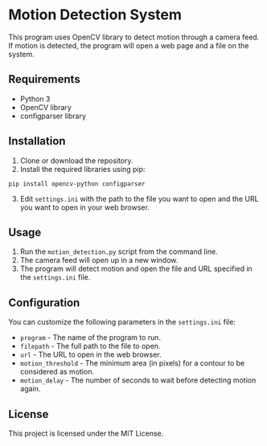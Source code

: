 # Motion Detection System

This program uses OpenCV library to detect motion through a camera feed. If motion is detected, the program will open a web page and a file on the system.


## Requirements

* Python 3
* OpenCV library
* configparser library

## Installation

1. Clone or download the repository.
2. Install the required libraries using pip: 

```pip install opencv-python configparser```

3. Edit `settings.ini` with the path to the file you want to open and the URL you want to open in your web browser.


## Usage

1. Run the `motion_detection.py` script from the command line.
2. The camera feed will open up in a new window.
3. The program will detect motion and open the file and URL specified in the `settings.ini` file.


## Configuration

You can customize the following parameters in the `settings.ini` file:

* `program` - The name of the program to run.
* `filepath` - The full path to the file to open.
* `url` - The URL to open in the web browser.
* `motion_threshold` - The minimum area (in pixels) for a contour to be considered as motion.
* `motion_delay` - The number of seconds to wait before detecting motion again.


## License

This project is licensed under the MIT License.
